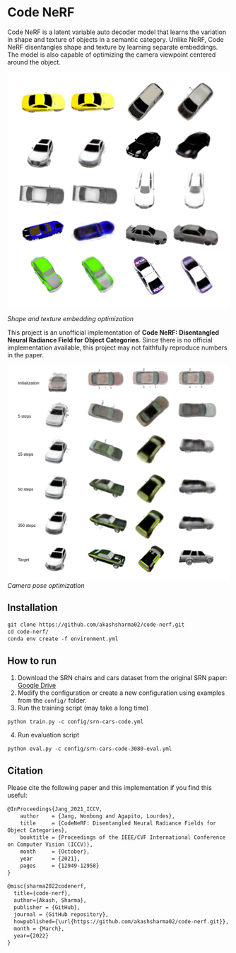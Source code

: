 # Code NeRF

Code NeRF is a latent variable auto decoder model that learns the variation in shape and texture of objects in a semantic category.
Unlike NeRF, Code NeRF disentangles shape and texture by learning separate embeddings. The model is also capable of optimizing the camera viewpoint centered around the object.



![Shape and texture embedding optimization](assets/teaser.png)

*Shape and texture embedding optimization*

This project is an unofficial implementation of **Code NeRF: Disentangled Neural Radiance Field for Object Categories**. Since there is no official implementation available, this project may not faithfully reproduce numbers in the paper.

![Camera pose optimization](assets/teaser-pose.png)
*Camera pose optimization*
## Installation

```
git clone https://github.com/akashsharma02/code-nerf.git
cd code-nerf/
conda env create -f environment.yml
```

## How to run

1. Download the SRN chairs and cars dataset from the original SRN paper: [Google Drive](https://drive.google.com/drive/folders/1OkYgeRcIcLOFu1ft5mRODWNQaPJ0ps90)
2. Modify the configuration or create a new configuration using examples from the `config/` folder.
3. Run the training script (may take a long time)
```
python train.py -c config/srn-cars-code.yml
```
4. Run evaluation script
```
python eval.py -c config/srn-cars-code-3080-eval.yml
```


## Citation

Please cite the following paper and this implementation if you find this useful:
```
@InProceedings{Jang_2021_ICCV,
    author    = {Jang, Wonbong and Agapito, Lourdes},
    title     = {CodeNeRF: Disentangled Neural Radiance Fields for Object Categories},
    booktitle = {Proceedings of the IEEE/CVF International Conference on Computer Vision (ICCV)},
    month     = {October},
    year      = {2021},
    pages     = {12949-12958}
}
```
```
@misc{sharma2022codenerf,
  title={code-nerf},
  author={Akash, Sharma},
  publisher = {GitHub},
  journal = {GitHub repository},
  howpublished={\url{https://github.com/akashsharma02/code-nerf.git}},
  month = {March},
  year={2022}
}
```

